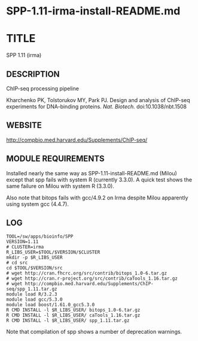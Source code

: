 # SPP-1.11-irma-install-README.md

TITLE
=====

SPP 1.11 (irma)

DESCRIPTION
-----------

ChIP-seq processing pipeline

Kharchenko PK, Tolstorukov MY, Park PJ. Design and analysis of ChIP-seq 
experiments for DNA-binding proteins.  *Nat. Biotech.* doi:10.1038/nbt.1508


WEBSITE
-------

<http://compbio.med.harvard.edu/Supplements/ChIP-seq/>


MODULE REQUIREMENTS
-------------------

Installed nearly the same way as SPP-1.11-install-README.md (Milou)
except that spp fails with system R (currently 3.3.0). A quick test
shows the same failure on Milou with system R (3.3.0).

Also note that bitops fails with gcc/4.9.2 on Irma despite Milou
apparently using system gcc (4.4.7).


LOG
---
    TOOL=/sw/apps/bioinfo/SPP
    VERSION=1.11
    # CLUSTER=irma
    R_LIBS_USER=$TOOL/$VERSION/$CLUSTER
    mkdir -p $R_LIBS_USER
    # cd src
    cd $TOOL/$VERSION/src
    # wget http://cran.fhcrc.org/src/contrib/bitops_1.0-6.tar.gz
    # wget http://cran.r-project.org/src/contrib/caTools_1.16.tar.gz
    # wget http://compbio.med.harvard.edu/Supplements/ChIP-seq/spp_1.11.tar.gz
    module load R/3.2.3
    module load gcc/5.3.0
    module load boost/1.61.0_gcc5.3.0
    R CMD INSTALL -l $R_LIBS_USER/ bitops_1.0-6.tar.gz 
    R CMD INSTALL -l $R_LIBS_USER/ caTools_1.16.tar.gz 
    R CMD INSTALL -l $R_LIBS_USER/ spp_1.11.tar.gz 


Note that compilation of spp shows a number of deprecation warnings.
